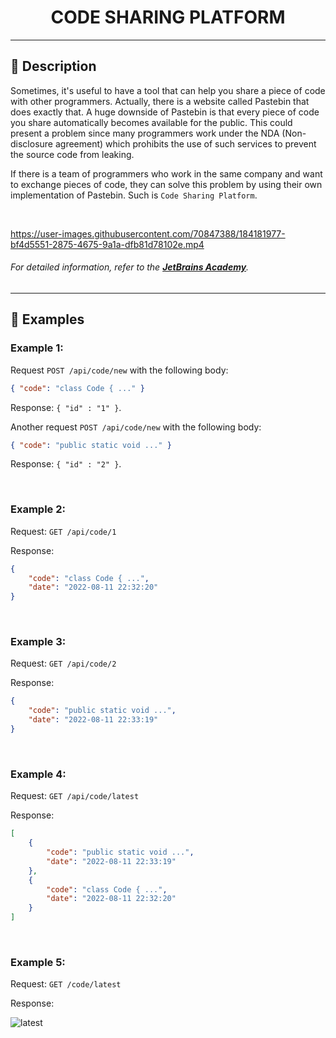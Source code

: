 <h1 align="center">
    CODE SHARING PLATFORM
</h1>

___

## 🚀 **Description**

Sometimes, it's useful to have a tool that can help you share a piece of code with other programmers. Actually, there is a website called Pastebin that does exactly that. A huge downside of Pastebin is that every piece of code you share automatically becomes available for the public. This could present a problem since many programmers work under the NDA (Non-disclosure agreement) which prohibits the use of such services to prevent the source code from leaking.

If there is a team of programmers who work in the same company and want to exchange pieces of code, they can solve this problem by using their own implementation of Pastebin. Such is `Code Sharing Platform`.

<br>

https://user-images.githubusercontent.com/70847388/184181977-bf4d5551-2875-4675-9a1a-dfb81d78102e.mp4

###### *For detailed information, refer to the [**JetBrains Academy**](https://hyperskill.org/projects/180?track=12).*

___

## 🔬 **Examples**

### **Example 1:**

Request `POST /api/code/new` with the following body:

```json
{ "code": "class Code { ..." }
```

Response: `{ "id" : "1" }`.

Another request `POST /api/code/new` with the following body:

```json
{ "code": "public static void ..." }
```

Response: `{ "id" : "2" }`.

<br>

### **Example 2:**

Request: `GET /api/code/1`

Response:

```json
{
    "code": "class Code { ...",
    "date": "2022-08-11 22:32:20"
}
```

<br>

### **Example 3:**

Request: `GET /api/code/2`

Response:

```json
{
    "code": "public static void ...",
    "date": "2022-08-11 22:33:19"
}
```

<br>

### **Example 4:**

Request: `GET /api/code/latest`

Response:

```json
[
    {
        "code": "public static void ...",
        "date": "2022-08-11 22:33:19"
    },
    {
        "code": "class Code { ...",
        "date": "2022-08-11 22:32:20"
    }
]
```

<br>

### **Example 5:**

Request: `GET /code/latest`

Response:

![latest](https://user-images.githubusercontent.com/70847388/184197421-cd59e162-be73-4e00-b65f-0e098e0510b7.png)

